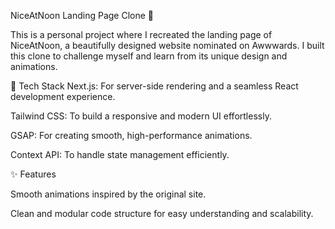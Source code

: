 NiceAtNoon Landing Page Clone 🌟

This is a personal project where I recreated the landing page of NiceAtNoon, a beautifully designed website nominated on Awwwards. I built this clone to challenge myself and learn from its unique design and animations.

🚀 Tech Stack
Next.js: For server-side rendering and a seamless React development experience.

Tailwind CSS: To build a responsive and modern UI effortlessly.

GSAP: For creating smooth, high-performance animations.

Context API: To handle state management efficiently.

✨ Features

Smooth animations inspired by the original site.

Clean and modular code structure for easy understanding and scalability.